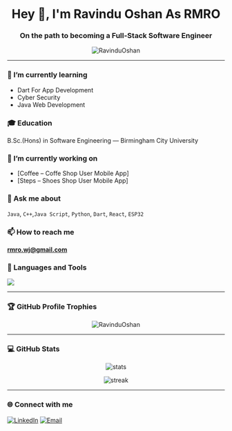 <h1 align="center">Hey 👋, I'm Ravindu Oshan As RMRO</h1>
<h3 align="center">On the path to becoming a Full-Stack Software Engineer</h3>

<p align="center">
  <img src="https://komarev.com/ghpvc/?username=RavinduOshan&label=Profile%20views&color=0e75b6&style=flat" alt="RavinduOshan" />
</p>

---

### 🌱 I’m currently learning
- Dart For App Development
- Cyber Security
- Java Web Development

### 🎓 Education
B.Sc.(Hons) in Software Engineering — Birmingham City University


### 💼 I’m currently working on
- [Coffee – Coffe Shop User Mobile App]
- [Steps – Shoes Shop User Mobile App]

### 💬 Ask me about
`Java`, `C++`,`Java Script`, `Python`, `Dart`, `React`, `ESP32`

### 📫 How to reach me
**rmro.wj@gmail.com**

### 🧰 Languages and Tools

<p align="left">
  <img src="https://skillicons.dev/icons?i=html,css,js,react,python,java,cpp,arduino,mysql,git,linux,vscode,php,dart,fultter,androidstudio,kotlin,kali,ubuntu,aws" />
</p>


---

### 🏆 GitHub Profile Trophies
<p align="center">
  <img src="https://github-profile-trophy.vercel.app/?username=RavinduOshan&theme=onedark&row=1&column=7" alt="RavinduOshan" />
</p>

---

### 💻 GitHub Stats
<p align="center">
  <img src="https://github-readme-stats.vercel.app/api?username=RavinduOshan&show_icons=true&theme=tokyonight" alt="stats" />
</p>

<p align="center">
  <img src="https://github-readme-streak-stats.herokuapp.com/?user=RavinduOshan&theme=tokyonight" alt="streak" />
</p>

---

### 🌐 Connect with me
<p align="left">
<a href="https://linkedin.com/in/RMRO Wijesinghe" target="blank"><img align="center" src="https://skillicons.dev/icons?i=linkedin" alt="LinkedIn" /></a>
<a href="mailto:rmro.wj@gmail.com"><img align="center" src="https://skillicons.dev/icons?i=gmail" alt="Email" /></a>
</p>
